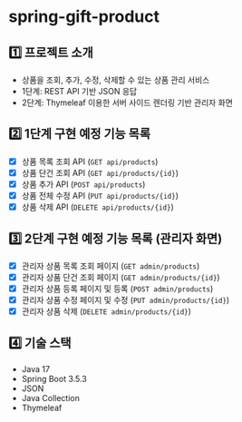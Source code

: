 # spring-gift-product

## 1️⃣ 프로젝트 소개
- 상품을 조회, 추가, 수정, 삭제할 수 있는 상품 관리 서비스
- 1단계: REST API 기반 JSON 응답
- 2단계: Thymeleaf 이용한 서버 사이드 렌더링 기반 관리자 화면

## 2️⃣ 1단계 구현 예정 기능 목록
- [x] 상품 목록 조회 API (`GET api/products`)
- [x] 상품 단건 조회 API (`GET api/products/{id}`)
- [x] 상품 추가 API (`POST api/products`)
- [x] 상품 전체 수정 API (`PUT api/products/{id}`)
- [x] 상품 삭제 API (`DELETE api/products/{id}`)

## 3️⃣ 2단계 구현 예정 기능 목록 (관리자 화면)
- [x] 관리자 상품 목록 조회 페이지 (`GET admin/products`)
- [x] 관리자 상품 단건 조회 페이지 (`GET admin/products/{id}`)
- [x] 관리자 상품 등록 페이지 및 등록 (`POST admin/products`)
- [x] 관리자 상품 수정 페이지 및 수정 (`PUT admin/products/{id}`)
- [x] 관리자 상품 삭제 (`DELETE admin/products/{id}`)

## 4️⃣ 기술 스택
- Java 17
- Spring Boot 3.5.3
- JSON
- Java Collection
- Thymeleaf

